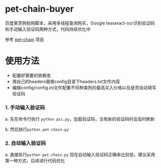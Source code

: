 # pet-chain-buyer
百度莱茨狗抢购脚本，采用多线程查询购买，Google tesseract-ocr识别验证码和手动输入验证码两种方式，代码持续优化中

参考 [pet-chain](https://github.com/yanwii/pet-chain) 项目

# 使用方法
- 配置好需要的依赖库
- 用自己的headers替换config目录下headers.txt文件内容
- 编辑config/config.ini文件配置不同种类狗的最高买入价格以及是否自动填写验证码

### 1. 手动输入验证码
a. 先在命令行执行 `python pic.py`，加载验证码，当有新的验证码时会及时刷新

b. 然后执行`python pet-chain.py`
### 2. 自动输入验证码
a. 直接执行`python pet-chain.py`
现在自动输入验证码正确率比较低，建议采用第一种方式，后续进行代码优化
